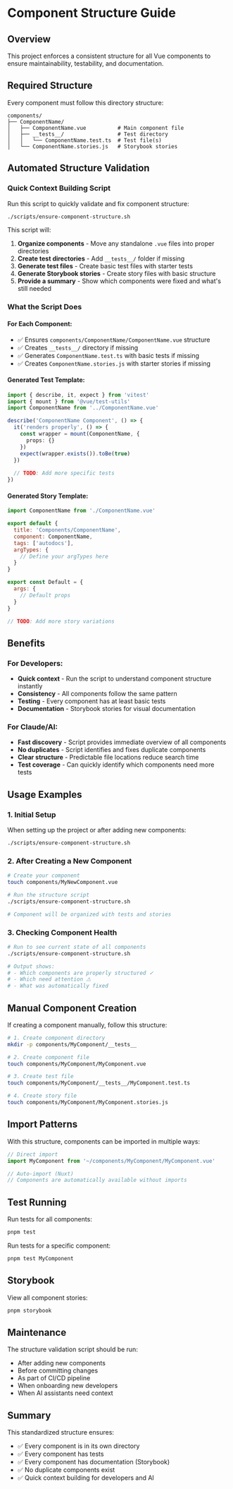 # Component Structure Guide

## Overview
This project enforces a consistent structure for all Vue components to ensure maintainability, testability, and documentation.

## Required Structure

Every component must follow this directory structure:

```
components/
├── ComponentName/
│   ├── ComponentName.vue          # Main component file
│   ├── __tests__/                 # Test directory
│   │   └── ComponentName.test.ts  # Test file(s)
│   └── ComponentName.stories.js   # Storybook stories
```

## Automated Structure Validation

### Quick Context Building Script

Run this script to quickly validate and fix component structure:

```bash
./scripts/ensure-component-structure.sh
```

This script will:
1. **Organize components** - Move any standalone `.vue` files into proper directories
2. **Create test directories** - Add `__tests__/` folder if missing
3. **Generate test files** - Create basic test files with starter tests
4. **Generate Storybook stories** - Create story files with basic structure
5. **Provide a summary** - Show which components were fixed and what's still needed

### What the Script Does

#### For Each Component:
- ✅ Ensures `components/ComponentName/ComponentName.vue` structure
- ✅ Creates `__tests__/` directory if missing
- ✅ Generates `ComponentName.test.ts` with basic tests if missing
- ✅ Creates `ComponentName.stories.js` with starter stories if missing

#### Generated Test Template:
```typescript
import { describe, it, expect } from 'vitest'
import { mount } from '@vue/test-utils'
import ComponentName from '../ComponentName.vue'

describe('ComponentName Component', () => {
  it('renders properly', () => {
    const wrapper = mount(ComponentName, {
      props: {}
    })
    expect(wrapper.exists()).toBe(true)
  })
  
  // TODO: Add more specific tests
})
```

#### Generated Story Template:
```javascript
import ComponentName from './ComponentName.vue'

export default {
  title: 'Components/ComponentName',
  component: ComponentName,
  tags: ['autodocs'],
  argTypes: {
    // Define your argTypes here
  }
}

export const Default = {
  args: {
    // Default props
  }
}

// TODO: Add more story variations
```

## Benefits

### For Developers:
- **Quick context** - Run the script to understand component structure instantly
- **Consistency** - All components follow the same pattern
- **Testing** - Every component has at least basic tests
- **Documentation** - Storybook stories for visual documentation

### For Claude/AI:
- **Fast discovery** - Script provides immediate overview of all components
- **No duplicates** - Script identifies and fixes duplicate components
- **Clear structure** - Predictable file locations reduce search time
- **Test coverage** - Can quickly identify which components need more tests

## Usage Examples

### 1. Initial Setup
When setting up the project or after adding new components:
```bash
./scripts/ensure-component-structure.sh
```

### 2. After Creating a New Component
```bash
# Create your component
touch components/MyNewComponent.vue

# Run the structure script
./scripts/ensure-component-structure.sh

# Component will be organized with tests and stories
```

### 3. Checking Component Health
```bash
# Run to see current state of all components
./scripts/ensure-component-structure.sh

# Output shows:
# - Which components are properly structured ✓
# - Which need attention ⚠
# - What was automatically fixed
```

## Manual Component Creation

If creating a component manually, follow this structure:

```bash
# 1. Create component directory
mkdir -p components/MyComponent/__tests__

# 2. Create component file
touch components/MyComponent/MyComponent.vue

# 3. Create test file
touch components/MyComponent/__tests__/MyComponent.test.ts

# 4. Create story file
touch components/MyComponent/MyComponent.stories.js
```

## Import Patterns

With this structure, components can be imported in multiple ways:

```javascript
// Direct import
import MyComponent from '~/components/MyComponent/MyComponent.vue'

// Auto-import (Nuxt)
// Components are automatically available without imports
```

## Test Running

Run tests for all components:
```bash
pnpm test
```

Run tests for a specific component:
```bash
pnpm test MyComponent
```

## Storybook

View all component stories:
```bash
pnpm storybook
```

## Maintenance

The structure validation script should be run:
- After adding new components
- Before committing changes
- As part of CI/CD pipeline
- When onboarding new developers
- When AI assistants need context

## Summary

This standardized structure ensures:
- ✅ Every component is in its own directory
- ✅ Every component has tests
- ✅ Every component has documentation (Storybook)
- ✅ No duplicate components exist
- ✅ Quick context building for developers and AI